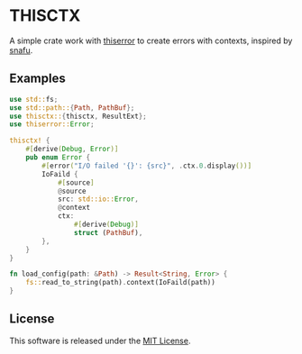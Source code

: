 # THISCTX

A simple crate work with [thiserror](https://crates.io/crates/thiserror) to create errors with contexts, inspired by [snafu](https://crates.io/crates/snafu).

## Examples

```rust
use std::fs;
use std::path::{Path, PathBuf};
use thisctx::{thisctx, ResultExt};
use thiserror::Error;

thisctx! {
    #[derive(Debug, Error)]
    pub enum Error {
        #[error("I/O failed '{}': {src}", .ctx.0.display())]
        IoFaild {
            #[source]
            @source
            src: std::io::Error,
            @context
            ctx:
                #[derive(Debug)]
                struct (PathBuf),
        },
    }
}

fn load_config(path: &Path) -> Result<String, Error> {
    fs::read_to_string(path).context(IoFaild(path))
}
```

## License

This software is released under the [MIT License](./LICENSE).
